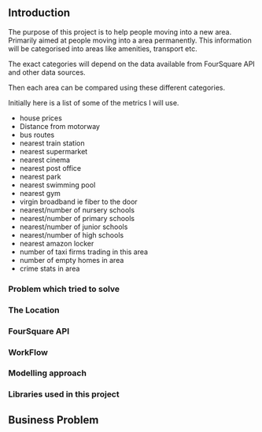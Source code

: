 ## Introduction
The purpose of this project is to help people moving into a new area. Primarily aimed at people moving
into a area permanently. This information will be categorised into areas like amenities, transport etc. 

The exact categories will depend on the data available from FourSquare API and other data sources. 

Then each area can be compared using these different categories. 

Initially here is a list of some of the metrics I will use.
- house prices 
- Distance from motorway
- bus routes
- nearest train station
- nearest supermarket
- nearest cinema
- nearest post office
- nearest park 
- nearest swimming pool
- nearest gym
- virgin broadband ie fiber to the door
- nearest/number of nursery schools
- nearest/number of primary schools
- nearest/number of junior schools
- nearest/number of high schools
- nearest amazon locker
- number of taxi firms trading in this area
- number of empty homes in area
- crime stats in area

### Problem which tried to solve


### The Location


### FourSquare API

### WorkFlow


### Modelling approach

### Libraries used in this project


## Business Problem
